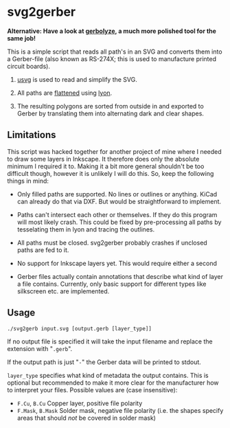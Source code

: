 svg2gerber
==========

__Alternative: Have a look at [gerbolyze](https://github.com/jaseg/gerbolyze), a much more polished tool for the same job!__

This is a simple script that reads all path's in an SVG and converts them into
a Gerber-file (also known as RS-274X; this is used to manufacture printed
circuit boards).

1. [usvg](https://docs.rs/usvg/) is used to read and simplify the SVG.

2. All paths are [flattened](https://docs.rs/lyon_algorithms/0.11.2/lyon_algorithms/geom/index.html#flattening)
   using [lyon](https://docs.rs/lyon).

3. The resulting polygons are sorted from outside in and exported to Gerber by
   translating them into alternating dark and clear shapes.


Limitations
-----------

This script was hacked together for another project of mine where I needed to
draw some layers in Inkscape. It therefore does only the absolute minimum I
required it to. Making it a bit more general shouldn't be too difficult though,
however it is unlikely I will do this. So, keep the following things in mind:

- Only filled paths are supported. No lines or outlines or anything. KiCad can
  already do that via DXF. But would be straightforward to implement.

- Paths can't intersect each other or themselves. If they do this program will
  most likely crash. This could be fixed by pre-processing all paths by
  tesselating them in lyon and tracing the outlines.

- All paths must be closed. svg2gerber probably crashes if unclosed paths are fed to it.

- No support for Inkscape layers yet. This would require either a second 

- Gerber files actually contain annotations that describe what kind of layer a file contains.
  Currently, only basic support for different types like silkscreen etc. are implemented.


Usage
-----

    ./svg2gerb input.svg [output.gerb [layer_type]]

If no output file is specified it will take the input filename and replace the extension with "`.gerb`".

If the output path is just "`-`" the Gerber data will be printed to stdout.

`layer_type` specifies what kind of metadata the output contains. This is
optional but recommended to make it more clear for the manufacturer how to
interpret your files. Possible values are (case insensitive):

 - `F.Cu`, `B.Cu` Copper layer, positive file polarity
 - `F.Mask`, `B.Mask` Solder mask, negative file polarity (i.e. the shapes specify areas that should _not_ be covered in solder mask)
